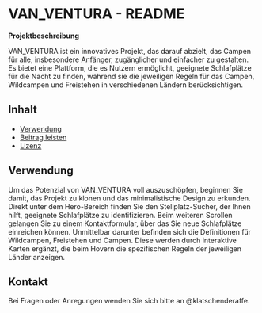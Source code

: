 # VAN_VENTURA - README

**Projektbeschreibung**

VAN_VENTURA ist ein innovatives Projekt, das darauf abzielt, das Campen für alle, insbesondere Anfänger, zugänglicher und einfacher zu gestalten. Es bietet eine Plattform, die es Nutzern ermöglicht, geeignete Schlafplätze für die Nacht zu finden, während sie die jeweiligen Regeln für das Campen, Wildcampen und Freistehen in verschiedenen Ländern berücksichtigen.

## Inhalt

- [Verwendung](#verwendung)
- [Beitrag leisten](#beitrag-leisten)
- [Lizenz](#lizenz)

## Verwendung

Um das Potenzial von VAN_VENTURA voll auszuschöpfen, beginnen Sie damit, das Projekt zu klonen und das minimalistische Design zu erkunden. Direkt unter dem Hero-Bereich finden Sie den Stellplatz-Sucher, der Ihnen hilft, geeignete Schlafplätze zu identifizieren. Beim weiteren Scrollen gelangen Sie zu einem Kontaktformular, über das Sie neue Schlafplätze einreichen können. Unmittelbar darunter befinden sich die Definitionen für Wildcampen, Freistehen und Campen. Diese werden durch interaktive Karten ergänzt, die beim Hovern die spezifischen Regeln der jeweiligen Länder anzeigen.

## Kontakt

Bei Fragen oder Anregungen wenden Sie sich bitte an @klatschenderaffe.
